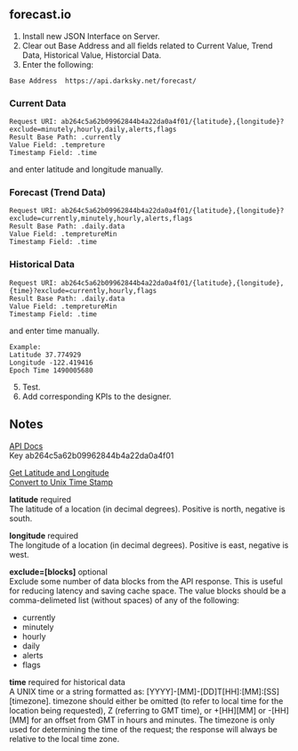  ## forecast.io
 
 1. Install new JSON Interface on Server.</br>
 2. Clear out Base Address and all fields related to Current Value, Trend Data, Historical Value, Historcial Data.</br>
 4. Enter the following:</br>
 ```
 Base Address  https://api.darksky.net/forecast/
 ```
 
 ### Current Data
 ```
 Request URI: ab264c5a62b09962844b4a22da0a4f01/{latitude},{longitude}?exclude=minutely,hourly,daily,alerts,flags
 Result Base Path: .currently
 Value Field: .tempreture
 Timestamp Field: .time
 ```
 and enter latitude and longitude manually.
 
 ### Forecast (Trend Data)
 ```
 Request URI: ab264c5a62b09962844b4a22da0a4f01/{latitude},{longitude}?exclude=currently,minutely,hourly,alerts,flags
 Result Base Path: .daily.data
 Value Field: .tempretureMin
 Timestamp Field: .time
 ```
 
 ### Historical Data
 ```
 Request URI: ab264c5a62b09962844b4a22da0a4f01/{latitude},{longitude},{time}?exclude=currently,hourly,flags
 Result Base Path: .daily.data
 Value Field: .tempretureMin
 Timestamp Field: .time
 ```
 and enter time manually.
 
 ```
 Example:
 Latitude 37.774929
 Longitude -122.419416
 Epoch Time 1490005680
 ```
 
 5. Test.
 6. Add corresponding KPIs to the designer.


## Notes
[API Docs](https://darksky.net/dev/docs)
</br>Key	ab264c5a62b09962844b4a22da0a4f01

[Get Latitude and Longitude](http://www.latlong.net/)</br>
[Convert to Unix Time Stamp](https://www.epochconverter.com/)

<b>latitude</b> required</br>
The latitude of a location (in decimal degrees). Positive is north, negative is south.

<b>longitude</b> required</br>
The longitude of a location (in decimal degrees). Positive is east, negative is west.

<b>exclude=[blocks]</b> optional</br>
Exclude some number of data blocks from the API response. This is useful for reducing latency and saving cache space. The value blocks should be a comma-delimeted list (without spaces) of any of the following:

* currently
* minutely
* hourly
* daily
* alerts
* flags

<b>time</b> required for historical data</br>
A UNIX time or a string formatted as: [YYYY]-[MM]-[DD]T[HH]:[MM]:[SS][timezone]. timezone should either be omitted (to refer to local time for the location being requested), Z (referring to GMT time), or +[HH][MM] or -[HH][MM] for an offset from GMT in hours and minutes. The timezone is only used for determining the time of the request; the response will always be relative to the local time zone.

